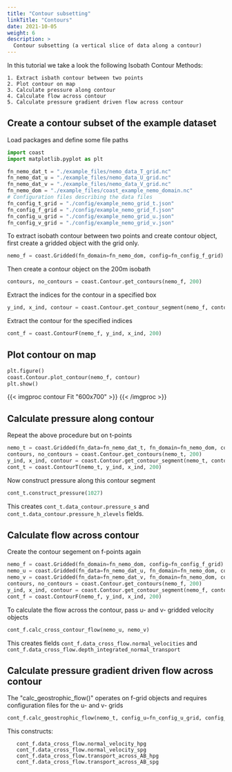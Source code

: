 ```yaml
---
title: "Contour subsetting"
linkTitle: "Contours"
date: 2021-10-05
weight: 6
description: >
  Contour subsetting (a vertical slice of data along a contour)
---
```

In this tutorial we take a look the following Isobath Contour Methods:

    1. Extract isbath contour between two points
    2. Plot contour on map
    3. Calculate pressure along contour
    4. Calculate flow across contour
    5. Calculate pressure gradient driven flow across contour

## Create a contour subset of the example dataset

Load packages and define some file paths


```python
import coast
import matplotlib.pyplot as plt

fn_nemo_dat_t = "./example_files/nemo_data_T_grid.nc"
fn_nemo_dat_u = "./example_files/nemo_data_U_grid.nc"
fn_nemo_dat_v = "./example_files/nemo_data_V_grid.nc"
fn_nemo_dom = "./example_files/coast_example_nemo_domain.nc"
# Configuration files describing the data files
fn_config_t_grid = "./config/example_nemo_grid_t.json"
fn_config_f_grid = "./config/example_nemo_grid_f.json"
fn_config_u_grid = "./config/example_nemo_grid_u.json"
fn_config_v_grid = "./config/example_nemo_grid_v.json"
```

To extract isobath contour between two points and create contour object,
first create a gridded object with the grid only.
```python
nemo_f = coast.Gridded(fn_domain=fn_nemo_dom, config=fn_config_f_grid)
```

Then create a contour object on the 200m isobath
```python
contours, no_contours = coast.Contour.get_contours(nemo_f, 200)
```

Extract the indices for the contour in a specified box
```python
y_ind, x_ind, contour = coast.Contour.get_contour_segment(nemo_f, contours[0], [50, -10], [60, 3])
```
Extract the contour for the specified indices
```python
cont_f = coast.ContourF(nemo_f, y_ind, x_ind, 200)
```

## Plot contour on map
```python
plt.figure()
coast.Contour.plot_contour(nemo_f, contour)
plt.show()
```
{{< imgproc contour Fit "600x700" >}}
{{< /imgproc >}}

## Calculate pressure along contour

Repeat the above procedure but on t-points
```python
nemo_t = coast.Gridded(fn_data=fn_nemo_dat_t, fn_domain=fn_nemo_dom, config=fn_config_t_grid)
contours, no_contours = coast.Contour.get_contours(nemo_t, 200)
y_ind, x_ind, contour = coast.Contour.get_contour_segment(nemo_t, contours[0], [50, -10], [60, 3])
cont_t = coast.ContourT(nemo_t, y_ind, x_ind, 200)
```

Now construct pressure along this contour segment
```python
cont_t.construct_pressure(1027)
```

This creates ``cont_t.data_contour.pressure_s`` and ``cont_t.data_contour.pressure_h_zlevels`` fields.



## Calculate flow across contour

Create the contour segement on f-points again
```python
nemo_f = coast.Gridded(fn_domain=fn_nemo_dom, config=fn_config_f_grid)
nemo_u = coast.Gridded(fn_data=fn_nemo_dat_u, fn_domain=fn_nemo_dom, config=fn_config_u_grid)
nemo_v = coast.Gridded(fn_data=fn_nemo_dat_v, fn_domain=fn_nemo_dom, config=fn_config_v_grid)
contours, no_contours = coast.Contour.get_contours(nemo_f, 200)
y_ind, x_ind, contour = coast.Contour.get_contour_segment(nemo_f, contours[0], [50, -10], [60, 3])
cont_f = coast.ContourF(nemo_f, y_ind, x_ind, 200)
```

To calculate the flow across the contour, pass u- and v- gridded velocity objects
```python
cont_f.calc_cross_contour_flow(nemo_u, nemo_v)
```

This creates fields ``cont_f.data_cross_flow.normal_velocities`` and
 ``cont_f.data_cross_flow.depth_integrated_normal_transport``


## Calculate pressure gradient driven flow across contour

The "calc_geostrophic_flow()" operates on f-grid objects and requires
configuration files for the u- and v- grids
```python
cont_f.calc_geostrophic_flow(nemo_t, config_u=fn_config_u_grid, config_v=fn_config_v_grid, ref_density=1027)
```

 This constructs:
 ```
    cont_f.data_cross_flow.normal_velocity_hpg
    cont_f.data_cross_flow.normal_velocity_spg
    cont_f.data_cross_flow.transport_across_AB_hpg
    cont_f.data_cross_flow.transport_across_AB_spg
```

